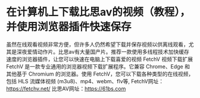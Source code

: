 # 在计算机上下载比思av的视频（教程），并使用浏览器插件快速保存
虽然在线观看视频非常方便，但许多人仍然希望下载并保存视频以供离线观看，尤其是深夜爱情动作片。比思av有大量国产片。推荐一款使用多线程技术加快缓存速度的浏览器插件，让您可以快速在电脑上下载喜爱的视频
FetchV 视频下载扩展
FetchV 是一款专业通用的浏览器视频下载扩展程序。它兼容 Chrome、Edge 和其他基于 Chromium 的浏览器。使用 FetchV，您可以下载各种类型的在线视频，包括 HLS 流媒体视频 (m3u8)、mp4、webm、flv等,
FetchV网址： https://fetchv.net/  比思AV网址：https://61bs.com
